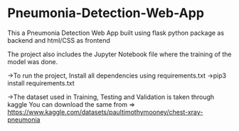 # Pneumonia-Detection-Web-App
This a Pneumonia Detection Web App built using flask python package as backend and html/CSS as frontend


The project also includes the Jupyter Notebook file where the training of the model was done.

->To run the project, Install all dependencies using requirements.txt
    ->pip3 install requirements.txt
    
->The dataset used in Training, Testing and Validation is taken through kaggle
  You can download the same from => https://www.kaggle.com/datasets/paultimothymooney/chest-xray-pneumonia
